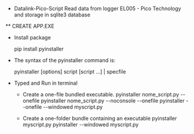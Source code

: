 * Datalink-Pico-Script
    Read data from logger EL005 - Pico Technology and storage in sqlite3 database




** CREATE APP.EXE
* Install package

    pip install pyinstaller

* The syntax of the pyinstaller command is:

    pyinstaller [options] script [script …] | specfile


* Typed and Run in terminal

    - Create a one-file bundled executable.
    pyinstaller nome_script.py --onefile
    pyinstaller nome_script.py --noconsole --onefile
    pyinstaller --onefile --windowed myscript.py
  
    - Create a one-folder bundle containing an executable
    pyinstaller myscript.py
    pyinstaller --windowed myscript.py
    